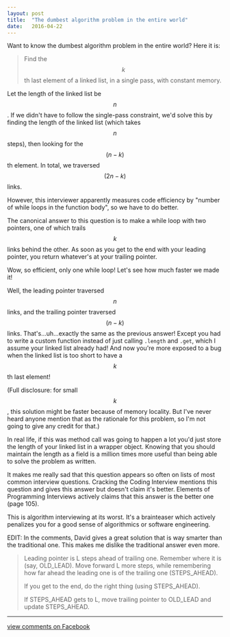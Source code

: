 ```yaml
---
layout: post
title:  "The dumbest algorithm problem in the entire world"
date:   2016-04-22
---
```


Want to know the dumbest algorithm problem in the entire world? Here it is:

> Find the $$ k$$th last element of a linked list, in a single pass, with constant memory.

Let the length of the linked list be $$ n$$. If we didn't have to follow the single-pass constraint, we'd solve this by finding the length of the linked list (which takes $$ n$$ steps), then looking for the $$(n - k)$$th element. In total, we traversed $$(2n - k)$$ links.

However, this interviewer apparently measures code efficiency by "number of while loops in the function body", so we have to do better.

The canonical answer to this question is to make a while loop with two pointers, one of which trails $$ k$$ links behind the other. As soon as you get to the end with your leading pointer, you return whatever's at your trailing pointer.

Wow, so efficient, only one while loop! Let's see how much faster we made it!

Well, the leading pointer traversed $$ n$$ links, and the trailing pointer traversed $$ (n - k)$$ links. That's...uh...exactly the same as the previous answer! Except you had to write a custom function instead of just calling `.length` and `.get`, which I assume your linked list already had! And now you're more exposed to a bug when the linked list is too short to have a $$ k$$th last element!

(Full disclosure: for small $$ k$$, this solution might be faster because of memory locality. But I've never heard anyone mention that as the rationale for this problem, so I'm not going to give any credit for that.)

In real life, if this was method call was going to happen a lot you'd just store the length of your linked list in a wrapper object. Knowing that you should maintain the length as a field is a million times more useful than being able to solve the problem as written.

It makes me really sad that this question appears so often on lists of most common interview questions. Cracking the Coding Interview mentions this question and gives this answer but doesn't claim it's better. Elements of Programming Interviews actively claims that this answer is the better one (page 105).

This is algorithm interviewing at its worst. It's a brainteaser which actively penalizes you for a good sense of algorithmics or software engineering.

EDIT: In the comments, David gives a great solution that is way smarter than the traditional one. This makes me dislike the traditional answer even more.

> <p>Leading pointer is L steps ahead of trailing one. Remember where it is (say, OLD_LEAD). Move forward L more steps, while remembering how far ahead the leading one is of the trailing one (STEPS_AHEAD).</p><p>If you get to the end, do the right thing (using STEPS_AHEAD).</p><p>If STEPS_AHEAD gets to L, move trailing pointer to OLD_LEAD and update STEPS_AHEAD.</p>

-----

[view comments on Facebook](https://www.facebook.com/endofunctor/posts/10207496299980380?pnref=story)
